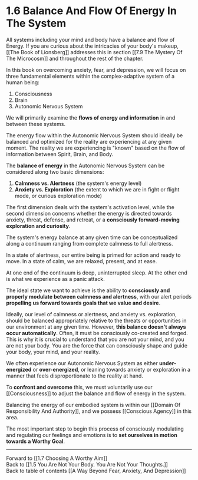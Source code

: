 # 1.6 Balance And Flow Of Energy In The System

All systems including your mind and body have a balance and flow of Energy. If you are curious about the intricacies of your body's makeup, [[The Book of Lionsberg]] addresses this in section [[7.9 The Mystery Of The Microcosm]] and throughout the rest of the chapter.

In this book on overcoming anxiety, fear, and depression, we will focus on three fundamental elements within the complex-adaptive system of a human being:

1.  Consciousness
2.  Brain
3.  Autonomic Nervous System

We will primarily examine the **flows of energy and information** in and between these systems. 

The energy flow within the Autonomic Nervous System should ideally be balanced and optimized for the reality are experiencing at any given moment. The reality we are experiencing is "known" based on the flow of information between Spirit, Brain, and Body.  

The **balance of energy** in the Autonomic Nervous System can be considered along two basic dimensions:

1.  **Calmness vs. Alertness** (the system's energy level)
2.  **Anxiety vs. Exploration** (the extent to which we are in fight or flight mode, or curious exploration mode)

The first dimension deals with the system's activation level, while the second dimension concerns whether the energy is directed towards anxiety, threat, defense, and retreat, or a **consciously forward-moving exploration and curiosity**.

The system's energy balance at any given time can be conceptualized along a continuum ranging from complete calmness to full alertness.

In a state of alertness, our entire being is primed for action and ready to move. In a state of calm, we are relaxed, present, and at ease.

At one end of the continuum is deep, uninterrupted sleep. At the other end is what we experience as a panic attack. 

The ideal state we want to achieve is the ability to **consciously and properly modulate between calmness and alertness**, with our alert periods **propelling us forward towards goals that we value and desire**.

Ideally, our level of calmness or alertness, and anxiety vs. exploration, should be balanced appropriately relative to the threats or opportunities in our environment at any given time. However, **this balance doesn't always occur automatically**. Often, it must be consciously co-created and forged. This is why it is crucial to understand that you are not your mind, and you are not your body. You are the force that can consciously shape and guide your body, your mind, and your reality. 

We often experience our Autonomic Nervous System as either **under-energized** or **over-energized**, or leaning towards anxiety or exploration in a manner that feels disproportionate to the reality at hand.

To **confront and overcome** this, we must voluntarily use our [[Consciousness]] to adjust the balance and flow of energy in the system. 

Balancing the energy of our embodied system is within our [[Domain Of Responsibility And Authority]], and we possess [[Conscious Agency]] in this area.

The most important step to begin this process of consciously modulating and regulating our feelings and emotions is to **set ourselves in motion towards a Worthy Goal**.

___

Forward to [[1.7 Choosing A Worthy Aim]]    
Back to [[1.5 You Are Not Your Body. You Are Not Your Thoughts.]]    
Back to table of contents [[A Way Beyond Fear, Anxiety, And Depression]]    
